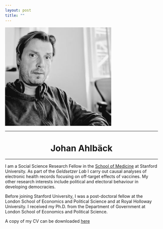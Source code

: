 ```yaml
---
layout: post
title: ""
---
```


![picture](/assets/me350A.jpg)

******

<h1 style="text-align: center;">Johan Ahlb&auml;ck</h1>

******

I am a Social Science Research Fellow in the [School of Medicine](https://med.stanford.edu/) at Stanford University. As part of the *Geldsetzer Lab* I carry out causal analyses of electronic health records focusing on off-target effects of vaccines. My other research interests include political and electoral behaviour in developing democracies.  

Before joining Stanford University, I was a post-doctoral fellow at the London School of Economics and Political Science and at Royal Holloway University. I received my Ph.D. from the Department of Government at London School of Economics and Political Science.

A copy of my CV can be downloaded [here](./CV_JA.pdf)
